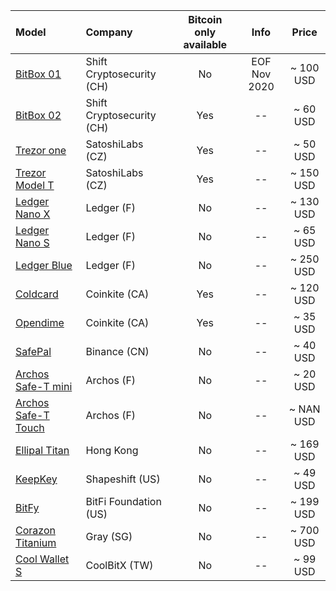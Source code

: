 | Model      | Company   | Bitcoin only available | Info | Price|
| :----------| :-------- |:---------------------: | :--------:| :--------:|  
| [BitBox 01](https://shiftcrypto.ch/bitbox01/) | Shift Cryptosecurity (CH) | No | EOF Nov 2020 | ~ 100 USD
| [BitBox 02](https://shiftcrypto.ch/bitbox02/) | Shift Cryptosecurity (CH) | Yes | -- | ~ 60 USD
| [Trezor one](https://shop.trezor.io/product/trezor-one-white?h=7472657a6f722e696f) |  SatoshiLabs (CZ) | Yes | -- | ~ 50 USD
| [Trezor Model T](https://shop.trezor.io/product/trezor-model-t)|SatoshiLabs (CZ) | Yes | -- | ~ 150 USD
| [Ledger Nano X](https://shop.ledger.com/pages/ledger-nano-x) | Ledger (F) | No | -- | ~ 130 USD
| [Ledger Nano S](https://shop.ledger.com/products/ledger-nano-s)| Ledger (F) | No | -- | ~ 65 USD
| [Ledger Blue](https://shop.ledger.com/products/ledger-blue) | Ledger (F) | No | -- | ~ 250 USD
| [Coldcard](https://coldcardwallet.com/) | Coinkite (CA) | Yes | -- | ~ 120 USD
| [Opendime](https://opendime.com/)| Coinkite (CA) | Yes | -- | ~ 35 USD
| [SafePal](https://shop.safepal.io/products/safepal-hardware-wallte-s1-bitcoin-wallet) | Binance (CN) | No | -- | ~ 40 USD
| [Archos Safe-T mini](https://www.archos.com/de/products/crypto/archos_safetmini/index.html)| Archos (F) | No | -- | ~ 20 USD
| [Archos Safe-T Touch](https://www.archos.com/de/products/crypto/archos_safettouch/index.html) | Archos (F) | No | -- | ~ NAN USD
| [Ellipal Titan](https://www.ellipal.com/collections/ellipal-titan/products/ellipal-titan) | Hong Kong | No | -- | ~ 169 USD
| [KeepKey](https://shapeshift.io/keepkey/) | Shapeshift (US) | No | -- | ~ 49 USD
| [BitFy](https://go.bitfi.com/) | BitFi Foundation (US) | No | -- | ~ 199 USD
| [Corazon Titanium](https://gray.inc/collections/corazon-wallet)| Gray (SG) | No | -- | ~ 700 USD
| [Cool Wallet S](https://www.coolwallet.io/product/coolwallet/)| CoolBitX (TW) | No | -- | ~ 99 USD
